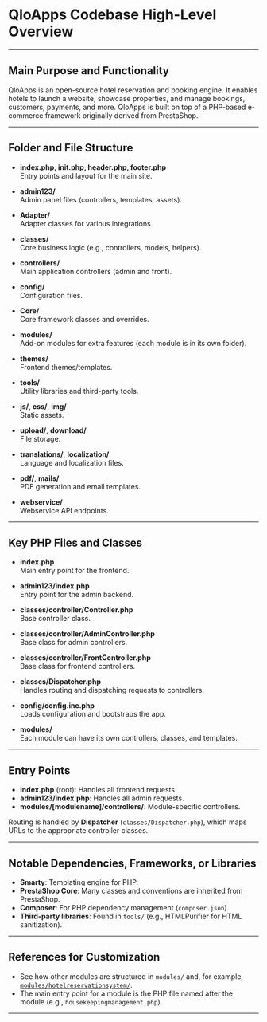 # QloApps Codebase High-Level Overview

---

## **Main Purpose and Functionality**

QloApps is an open-source hotel reservation and booking engine. It enables hotels to launch a website, showcase properties, and manage bookings, customers, payments, and more. QloApps is built on top of a PHP-based e-commerce framework originally derived from PrestaShop.

---

## **Folder and File Structure**

- **index.php, init.php, header.php, footer.php**  
  Entry points and layout for the main site.

- **admin123/**  
  Admin panel files (controllers, templates, assets).

- **Adapter/**  
  Adapter classes for various integrations.

- **classes/**  
  Core business logic (e.g., controllers, models, helpers).

- **controllers/**  
  Main application controllers (admin and front).

- **config/**  
  Configuration files.

- **Core/**  
  Core framework classes and overrides.

- **modules/**  
  Add-on modules for extra features (each module is in its own folder).

- **themes/**  
  Frontend themes/templates.

- **tools/**  
  Utility libraries and third-party tools.

- **js/**, **css/**, **img/**  
  Static assets.

- **upload/**, **download/**  
  File storage.

- **translations/**, **localization/**  
  Language and localization files.

- **pdf/**, **mails/**  
  PDF generation and email templates.

- **webservice/**  
  Webservice API endpoints.

---

## **Key PHP Files and Classes**

- **index.php**  
  Main entry point for the frontend.

- **admin123/index.php**  
  Entry point for the admin backend.

- **classes/controller/Controller.php**  
  Base controller class.

- **classes/controller/AdminController.php**  
  Base class for admin controllers.

- **classes/controller/FrontController.php**  
  Base class for frontend controllers.

- **classes/Dispatcher.php**  
  Handles routing and dispatching requests to controllers.

- **config/config.inc.php**  
  Loads configuration and bootstraps the app.

- **modules/**  
  Each module can have its own controllers, classes, and templates.

---

## **Entry Points**

- **index.php** (root): Handles all frontend requests.
- **admin123/index.php**: Handles all admin requests.
- **modules/[modulename]/controllers/**: Module-specific controllers.

Routing is handled by **Dispatcher** (`classes/Dispatcher.php`), which maps URLs to the appropriate controller classes.

---

## **Notable Dependencies, Frameworks, or Libraries**

- **Smarty**: Templating engine for PHP.
- **PrestaShop Core**: Many classes and conventions are inherited from PrestaShop.
- **Composer**: For PHP dependency management (`composer.json`).
- **Third-party libraries**: Found in `tools/` (e.g., HTMLPurifier for HTML sanitization).

---

## **References for Customization**

- See how other modules are structured in `modules/` and, for example, [`modules/hotelreservationsystem/`](modules/hotelreservationsystem/).
- The main entry point for a module is the PHP file named after the module (e.g., `housekeepingmanagement.php`).

---
